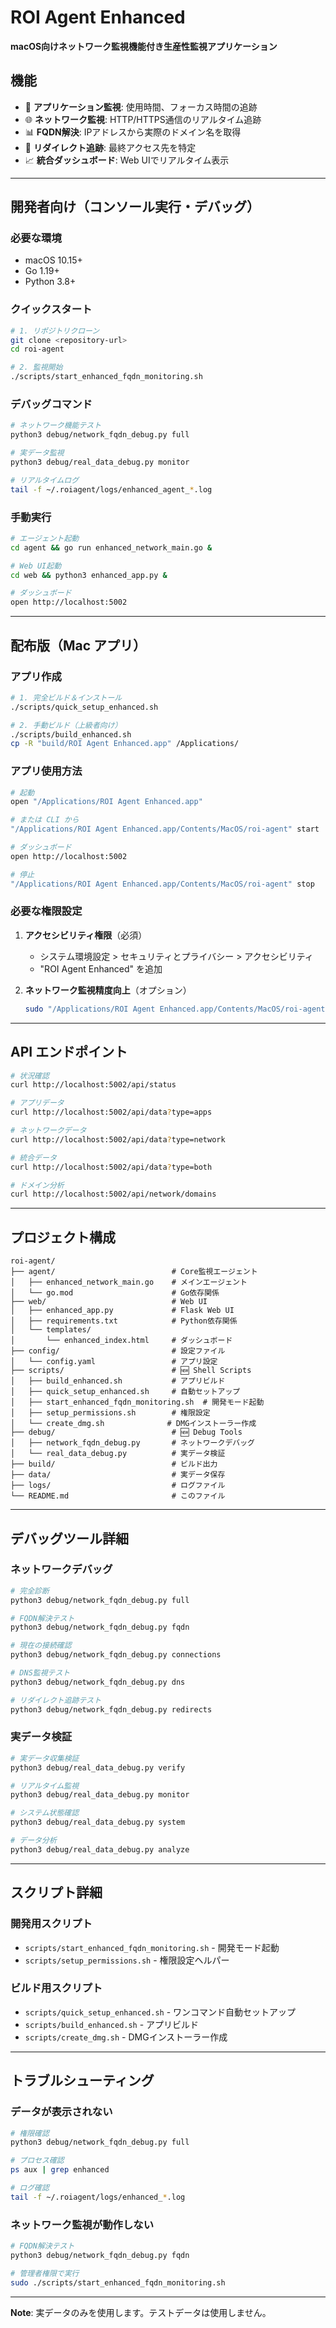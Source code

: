 # ROI Agent Enhanced

**macOS向けネットワーク監視機能付き生産性監視アプリケーション**

## 機能

- 📱 **アプリケーション監視**: 使用時間、フォーカス時間の追跡
- 🌐 **ネットワーク監視**: HTTP/HTTPS通信のリアルタイム追跡
- 📊 **FQDN解決**: IPアドレスから実際のドメイン名を取得
- 🔗 **リダイレクト追跡**: 最終アクセス先を特定
- 📈 **統合ダッシュボード**: Web UIでリアルタイム表示

---

## 開発者向け（コンソール実行・デバッグ）

### 必要な環境
- macOS 10.15+
- Go 1.19+
- Python 3.8+

### クイックスタート
```bash
# 1. リポジトリクローン
git clone <repository-url>
cd roi-agent

# 2. 監視開始
./scripts/start_enhanced_fqdn_monitoring.sh
```

### デバッグコマンド
```bash
# ネットワーク機能テスト
python3 debug/network_fqdn_debug.py full

# 実データ監視
python3 debug/real_data_debug.py monitor

# リアルタイムログ
tail -f ~/.roiagent/logs/enhanced_agent_*.log
```

### 手動実行
```bash
# エージェント起動
cd agent && go run enhanced_network_main.go &

# Web UI起動
cd web && python3 enhanced_app.py &

# ダッシュボード
open http://localhost:5002
```

---

## 配布版（Mac アプリ）

### アプリ作成
```bash
# 1. 完全ビルド＆インストール
./scripts/quick_setup_enhanced.sh

# 2. 手動ビルド（上級者向け）
./scripts/build_enhanced.sh
cp -R "build/ROI Agent Enhanced.app" /Applications/
```

### アプリ使用方法
```bash
# 起動
open "/Applications/ROI Agent Enhanced.app"

# または CLI から
"/Applications/ROI Agent Enhanced.app/Contents/MacOS/roi-agent" start

# ダッシュボード
open http://localhost:5002

# 停止
"/Applications/ROI Agent Enhanced.app/Contents/MacOS/roi-agent" stop
```

### 必要な権限設定
1. **アクセシビリティ権限**（必須）
   - システム環境設定 > セキュリティとプライバシー > アクセシビリティ
   - "ROI Agent Enhanced" を追加

2. **ネットワーク監視精度向上**（オプション）
   ```bash
   sudo "/Applications/ROI Agent Enhanced.app/Contents/MacOS/roi-agent" start
   ```

---

## API エンドポイント

```bash
# 状況確認
curl http://localhost:5002/api/status

# アプリデータ
curl http://localhost:5002/api/data?type=apps

# ネットワークデータ
curl http://localhost:5002/api/data?type=network

# 統合データ
curl http://localhost:5002/api/data?type=both

# ドメイン分析
curl http://localhost:5002/api/network/domains
```

---

## プロジェクト構成

```
roi-agent/
├── agent/                          # Core監視エージェント
│   ├── enhanced_network_main.go    # メインエージェント
│   └── go.mod                      # Go依存関係
├── web/                            # Web UI
│   ├── enhanced_app.py             # Flask Web UI
│   ├── requirements.txt            # Python依存関係
│   └── templates/
│       └── enhanced_index.html     # ダッシュボード
├── config/                         # 設定ファイル
│   └── config.yaml                 # アプリ設定
├── scripts/                        # 🆕 Shell Scripts
│   ├── build_enhanced.sh           # アプリビルド
│   ├── quick_setup_enhanced.sh     # 自動セットアップ
│   ├── start_enhanced_fqdn_monitoring.sh  # 開発モード起動
│   ├── setup_permissions.sh        # 権限設定
│   └── create_dmg.sh              # DMGインストーラー作成
├── debug/                          # 🆕 Debug Tools
│   ├── network_fqdn_debug.py       # ネットワークデバッグ
│   └── real_data_debug.py          # 実データ検証
├── build/                          # ビルド出力
├── data/                           # 実データ保存
├── logs/                           # ログファイル
└── README.md                       # このファイル
```

---

## デバッグツール詳細

### ネットワークデバッグ
```bash
# 完全診断
python3 debug/network_fqdn_debug.py full

# FQDN解決テスト
python3 debug/network_fqdn_debug.py fqdn

# 現在の接続確認
python3 debug/network_fqdn_debug.py connections

# DNS監視テスト
python3 debug/network_fqdn_debug.py dns

# リダイレクト追跡テスト
python3 debug/network_fqdn_debug.py redirects
```

### 実データ検証
```bash
# 実データ収集検証
python3 debug/real_data_debug.py verify

# リアルタイム監視
python3 debug/real_data_debug.py monitor

# システム状態確認
python3 debug/real_data_debug.py system

# データ分析
python3 debug/real_data_debug.py analyze
```

---

## スクリプト詳細

### 開発用スクリプト
- `scripts/start_enhanced_fqdn_monitoring.sh` - 開発モード起動
- `scripts/setup_permissions.sh` - 権限設定ヘルパー

### ビルド用スクリプト
- `scripts/quick_setup_enhanced.sh` - ワンコマンド自動セットアップ
- `scripts/build_enhanced.sh` - アプリビルド
- `scripts/create_dmg.sh` - DMGインストーラー作成

---

## トラブルシューティング

### データが表示されない
```bash
# 権限確認
python3 debug/network_fqdn_debug.py full

# プロセス確認
ps aux | grep enhanced

# ログ確認
tail -f ~/.roiagent/logs/enhanced_*.log
```

### ネットワーク監視が動作しない
```bash
# FQDN解決テスト
python3 debug/network_fqdn_debug.py fqdn

# 管理者権限で実行
sudo ./scripts/start_enhanced_fqdn_monitoring.sh
```

---

**Note**: 実データのみを使用します。テストデータは使用しません。